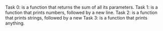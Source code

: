 Task 0: is a function that returns the sum of all its parameters.
Task 1: is a function that prints numbers, followed by a new line.
Task 2: is a function that prints strings, followed by a new 
Task 3: is a function that prints anything.
